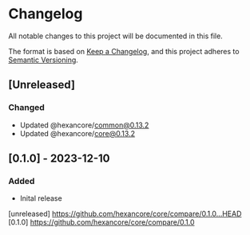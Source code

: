 # Changelog

All notable changes to this project will be documented in this file.

The format is based on [Keep a Changelog](https://keepachangelog.com/en/1.0.0/),
and this project adheres to [Semantic Versioning](https://semver.org/spec/v2.0.0.html).

## [Unreleased]

### Changed

- Updated @hexancore/common@0.13.2
- Updated @hexancore/core@0.13.2

## [0.1.0] - 2023-12-10

### Added

- Inital release

[unreleased] https://github.com/hexancore/core/compare/0.1.0...HEAD   
[0.1.0] https://github.com/hexancore/core/compare/0.1.0  
